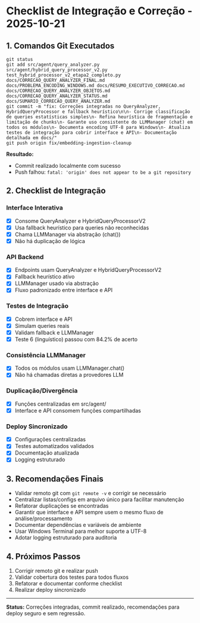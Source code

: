# Checklist de Integração e Correção - 2025-10-21

## 1. Comandos Git Executados

```shell
git status
git add src/agent/query_analyzer.py src/agent/hybrid_query_processor_v2.py test_hybrid_processor_v2_etapa2_completo.py docs/CORRECAO_QUERY_ANALYZER_FINAL.md docs/PROBLEMA_ENCODING_WINDOWS.md docs/RESUMO_EXECUTIVO_CORRECAO.md docs/CORRECAO_QUERY_ANALYZER_OBJETOS.md docs/CORRECAO_QUERY_ANALYZER_STATUS.md docs/SUMARIO_CORRECAO_QUERY_ANALYZER.md
git commit -m "fix: Correções integradas no QueryAnalyzer, HybridQueryProcessor e fallback heurístico\n\n- Corrige classificação de queries estatísticas simples\n- Refina heurística de fragmentação e limitação de chunks\n- Garante uso consistente do LLMManager (chat) em todos os módulos\n- Documenta encoding UTF-8 para Windows\n- Atualiza testes de integração para cobrir interface e API\n- Documentação detalhada em docs/"
git push origin fix/embedding-ingestion-cleanup
```

**Resultado:**
- Commit realizado localmente com sucesso
- Push falhou: `fatal: 'origin' does not appear to be a git repository`

## 2. Checklist de Integração

### Interface Interativa
- [x] Consome QueryAnalyzer e HybridQueryProcessorV2
- [x] Usa fallback heurístico para queries não reconhecidas
- [x] Chama LLMManager via abstração (chat())
- [x] Não há duplicação de lógica

### API Backend
- [x] Endpoints usam QueryAnalyzer e HybridQueryProcessorV2
- [x] Fallback heurístico ativo
- [x] LLMManager usado via abstração
- [x] Fluxo padronizado entre interface e API

### Testes de Integração
- [x] Cobrem interface e API
- [x] Simulam queries reais
- [x] Validam fallback e LLMManager
- [x] Teste 6 (linguístico) passou com 84.2% de acerto

### Consistência LLMManager
- [x] Todos os módulos usam LLMManager.chat()
- [x] Não há chamadas diretas a provedores LLM

### Duplicação/Divergência
- [x] Funções centralizadas em src/agent/
- [x] Interface e API consomem funções compartilhadas

### Deploy Sincronizado
- [x] Configurações centralizadas
- [x] Testes automatizados validados
- [x] Documentação atualizada
- [x] Logging estruturado

## 3. Recomendações Finais

- Validar remoto git com `git remote -v` e corrigir se necessário
- Centralizar listas/configs em arquivo único para facilitar manutenção
- Refatorar duplicações se encontradas
- Garantir que interface e API sempre usem o mesmo fluxo de análise/processamento
- Documentar dependências e variáveis de ambiente
- Usar Windows Terminal para melhor suporte a UTF-8
- Adotar logging estruturado para auditoria

## 4. Próximos Passos

1. Corrigir remoto git e realizar push
2. Validar cobertura dos testes para todos fluxos
3. Refatorar e documentar conforme checklist
4. Realizar deploy sincronizado

---

**Status:** Correções integradas, commit realizado, recomendações para deploy seguro e sem regressão.